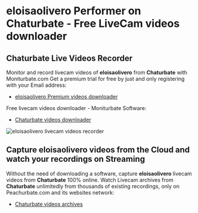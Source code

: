 # eloisaolivero Performer on Chaturbate - Free LiveCam videos downloader

## Chaturbate Live Videos Recorder

Monitor and record livecam videos of **eloisaolivero** from **Chaturbate** with Moniturbate.com
Get a premium trial for free by just and only registering with your Email address:
* [eloisaolivero Premium videos downloader](https://moniturbate.com/request-demo-licence-key.html)

Free livecam videos downloader - Moniturbate Software:
* [Chaturbate videos downloader](https://moniturbate.com/moniturbate-download-software.html)

![eloisaolivero livecam videos recorder](https://peachurnet.com/templates/moniturbate-software.png)


## Capture eloisaolivero videos from the Cloud and watch your recordings on Streaming

Without the need of downloading a software, capture **eloisaolivero** livecam videos from **Chaturbate** 100% online.
Watch Livecam archives from **Chaturbate** unlimitedly from thousands of existing recordings, only on Peachurbate.com and its websites network:
* [Chaturbate videos archives](https://peachurnet.com/)